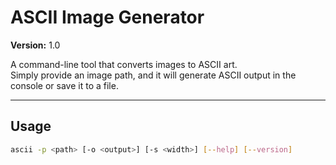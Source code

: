 # ASCII Image Generator

**Version:** 1.0  

A command-line tool that converts images to ASCII art.  
Simply provide an image path, and it will generate ASCII output in the console or save it to a file.

---

## Usage

```bash
ascii -p <path> [-o <output>] [-s <width>] [--help] [--version]


